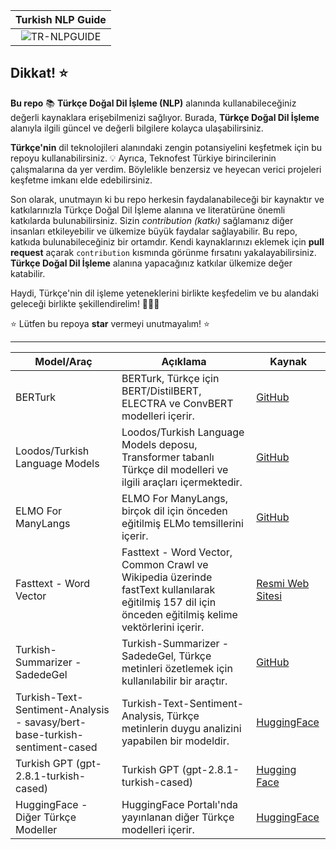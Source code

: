 | Turkish NLP Guide |
|:---:|
| ![TR-NLPGUIDE](https://github.com/adssdasda/TurkishNLPGuide/assets/83168207/141df19e-bc32-49ef-bf19-8a29a797bced) |

## Dikkat! ⭐

**Bu repo** 📚 **Türkçe Doğal Dil İşleme (NLP)** alanında kullanabileceğiniz değerli kaynaklara erişebilmenizi sağlıyor. Burada, **Türkçe Doğal Dil İşleme** alanıyla ilgili güncel ve değerli bilgilere kolayca ulaşabilirsiniz.

**Türkçe'nin** dil teknolojileri alanındaki zengin potansiyelini keşfetmek için bu repoyu kullanabilirsiniz. 💡 Ayrıca, Teknofest Türkiye birincilerinin çalışmalarına da yer verdim. Böylelikle benzersiz ve heyecan verici projeleri keşfetme imkanı elde edebilirsiniz.

Son olarak, unutmayın ki bu repo herkesin faydalanabileceği bir kaynaktır ve katkılarınızla Türkçe Doğal Dil İşleme alanına ve literatürüne önemli katkılarda bulunabilirsiniz. Sizin *contribution (katkı)* sağlamanız diğer insanları etkileyebilir ve ülkemize büyük faydalar sağlayabilir. Bu repo, katkıda bulunabileceğiniz bir ortamdır. Kendi kaynaklarınızı eklemek için **pull request** açarak `contribution` kısmında görünme fırsatını yakalayabilirsiniz. **Türkçe Doğal Dil İşleme** alanına yapacağınız katkılar ülkemize değer katabilir.

Haydi, Türkçe'nin dil işleme yeteneklerini birlikte keşfedelim ve bu alandaki geleceği birlikte şekillendirelim! 🚀🇹🇷

⭐️ Lütfen bu repoya **star** vermeyi unutmayalım! ⭐️

---
| Model/Araç                       | Açıklama                                                                                                                                  | Kaynak                                                                                                     |
|-------------------------------|-----------------------------------------------------------------------------------------------------------------------------------------|------------------------------------------------------------------------------------------------------------|
| BERTurk                        | BERTurk, Türkçe için BERT/DistilBERT, ELECTRA ve ConvBERT modelleri içerir.                                                                                  | [GitHub](https://github.com/stefan-it/turkish-bert)                                                       |
| Loodos/Turkish Language Models | Loodos/Turkish Language Models deposu, Transformer tabanlı Türkçe dil modelleri ve ilgili araçları içermektedir.                                                       | [GitHub](https://github.com/Loodos/turkish-language-models)                            |
| ELMO For ManyLangs             | ELMO For ManyLangs, birçok dil için önceden eğitilmiş ELMo temsillerini içerir.                                                                                       | [GitHub](https://github.com/HIT-SCIR/ELMoForManyLangs)                                                    |
| Fasttext - Word Vector         | Fasttext - Word Vector, Common Crawl ve Wikipedia üzerinde fastText kullanılarak eğitilmiş 157 dil için önceden eğitilmiş kelime vektörlerini içerir.                 | [Resmi Web Sitesi](https://fasttext.cc/docs/en/pretrained-vectors.html)                                  |
| Turkish-Summarizer - SadedeGel                                   | Turkish-Summarizer - SadedeGel, Türkçe metinleri özetlemek için kullanılabilir bir araçtır.                                                                                                         | [GitHub](https://github.com/GlobalMaksimum/sadedegel/tree/master)                                                                        |
| Turkish-Text-Sentiment-Analysis - savasy/bert-base-turkish-sentiment-cased                    | Turkish-Text-Sentiment-Analysis, Türkçe metinlerin duygu analizini yapabilen bir modeldir.                                                                                               | [HuggingFace](https://github.com/savasy/TurkishTextSentimentAnalysis)                                                          |
| Turkish GPT (gpt-2.8.1-turkish-cased)                | Turkish GPT (gpt-2.8.1-turkish-cased)                                                                                                             | [Hugging Face](https://huggingface.co/models?pipeline_tag=text-generation&language=tr)                          |
| HuggingFace - Diğer Türkçe Modeller | HuggingFace Portalı'nda yayınlanan diğer Türkçe modelleri içerir.                                                                                         | [HuggingFace](https://huggingface.co/models?search=turkish)          |
